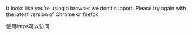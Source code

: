 It looks like you’re using a browser we don’t support. Please try again with the latest version of Chrome or firefox

使用https可以访问